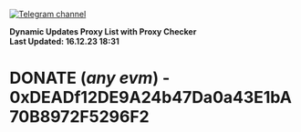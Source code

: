 [![Telegram channel](https://img.shields.io/endpoint?url=https://runkit.io/damiankrawczyk/telegram-badge/branches/master?url=https://t.me/n4z4v0d)](https://t.me/n4z4v0d) 

**Dynamic Updates Proxy List with Proxy Checker**  
**Last Updated: 16.12.23 18:31**

# DONATE (_any evm_) - 0xDEADf12DE9A24b47Da0a43E1bA70B8972F5296F2
